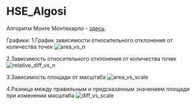 # HSE_Algosi
Алгоритм Монте Монтекарло - [здесь](https://github.com/blackbarashka/HSE_Algosi/blob/main/A1.cpp). 

Графики:
1.График зависимости относительного отклонения от количества точек
![area_vs_n](https://github.com/user-attachments/assets/7586ee56-2550-4f94-8bfe-9516ad342908)

2.Зависимость относительного отклонения от количества точек
![relative_diff_vs_n](https://github.com/user-attachments/assets/ea2b1b7e-40be-4243-b22a-b0ea7a3bd8eb)

3.Зависимость площади от масштаба
![area_vs_scale](https://github.com/user-attachments/assets/f9275fe5-5d72-4aa8-89b3-247a4c3fe6ea)

4.Разница между правильным и предсказанным значением площади при изменении масштаба
![diff_vs_scale](https://github.com/user-attachments/assets/bfc308ea-65a8-4fce-a9d4-c6d3fe827143)
